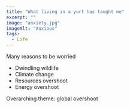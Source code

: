 ```yaml
---
title: "What living in a yurt has taught me"
excerpt: ""
image: "anxiety.jpg"
imageAlt: "Anxious"
tags:
  - Life
---
```


Many reasons to be worried

- Dwindling wildlife
- Climate change
- Resources overshoot
- Energy overshoot

Overarching theme: global overshoot
